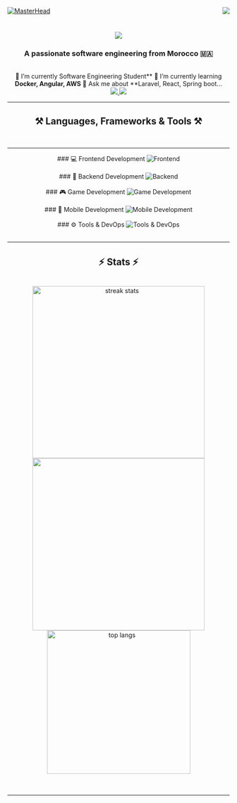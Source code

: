 [![MasterHead](https://firebasestorage.googleapis.com/v0/b/flexi-coding.appspot.com/o/dempgi7-520f8d5f-63d4-4453-8822-dbc149ae27f8.gif?alt=media&token=91c0c7b2-93c3-4029-b011-1a8703c5730d)](https://rishavchanda.io)            <img        align="right"        src="https://visitor-badge.laobi.icu/badge?page_id=salesp07.salesp07"       />                    <h1       align="center">        <img                    src="https://readme-typing-svg.herokuapp.com/?        font=Righteous&size=35&center=true&vCenter=true&width=500&height=70&duration=4000&lines=Hi+There!+👋;+I'm+Hodaifa+Echffani!;"       />                 </h1>         <h3                align="center">                 A         passionate         software     engineering                   from                  Morocco            🇲🇦</h3>             <br/>          <div           align="center">       🔭               I’m                    currently              Software     Engineering             Student**         🌱                 I’m      currently                    learning                **Docker,             Angular,              AWS**      💬           Ask            me             about               **Laravel,       React,                 Spring        boot...                </div>                   <div                 align="center">       <a                  href="mailto:echffani.hodaifa@gmail.com">            <img          src="https://img.shields.io/badge/Gmail-333333?style=for-the-badge&logo=gmail&logoColor=red"       />         </a>            <a          href="https://www.linkedin.com/in/hodaifa-echffani-297b7b284/"                  target="_blank">                 <img           src="https://img.shields.io/badge/LinkedIn-0077B5?style=for-the-badge&logo=linkedin&logoColor=white"     target="_blank"            />          </a>           </div>              <hr/>                    <h2             align="center">⚒️                Languages,              Frameworks                   &                Tools         ⚒️</h2>               <br/>                   <hr/>       <div                   align="center">                 ###         💻      Frontend                  Development              <img        src="https://skillicons.dev/icons?i=react,angular,html,css,tailwind,bootstrap,mui,figma,git,vscode"       alt="Frontend"          />                  <br/><br/>                  ###            🔧     Backend     Development           <img                   src="https://skillicons.dev/icons?i=nodejs,express,python,flask,php,laravel,mysql,postgres,firebase,mongodb,oracle,spring               boot"           alt="Backend"                   />                 <br/><br/>     ###           🎮              Game            Development                 <img                  src="https://skillicons.dev/icons?i=unity,java,c"                    alt="Game                 Development"                   />           <br/><br/>     ###                    📱            Mobile               Development            <img                src="https://skillicons.dev/icons?i=androidstudio,react,flutter"       alt="Mobile      Development"     />        <br/><br/>     ###         ⚙️                    Tools                  &             DevOps      <img       src="https://skillicons.dev/icons?i=docker,jenkins,github,matlab"     alt="Tools       &                   DevOps"                  />         <br/>                 </div>                <br/>         <hr/>       <h2                  align="center">⚡       Stats              ⚡</h2>       <br>     <div                  align=center>               <img               width=390            src="https://github-readme-streak-stats-salesp07.vercel.app/?user=hodaifa-ech&count_private=true&theme=react&border_radius=10"               alt="streak                    stats"/>              <img                   width=390                 src="https://github-readme-stats.vercel.app/api?username=hodaifa-ech&theme=react&hide_border=false&include_all_commits=false&count_private=true"/>      <br/>       <img               width=325           align="center"                  src="https://github-readme-stats-salesp07.vercel.app/api/top-langs/?username=hodaifa-ech&hide=HTML&langs_count=8&layout=compact&theme=react&border_radius=10&size_weight=0.5&count_weight=0.5&exclude_repo=github-readme-stats"                alt="top                  langs"       />         </div>      <br/><br/>                 <hr/>      <br/>                 <br/>     